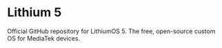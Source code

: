 # Lithium 5
Official GitHub repository for LithiumOS 5. The free, open-source custom OS for MediaTek devices.
